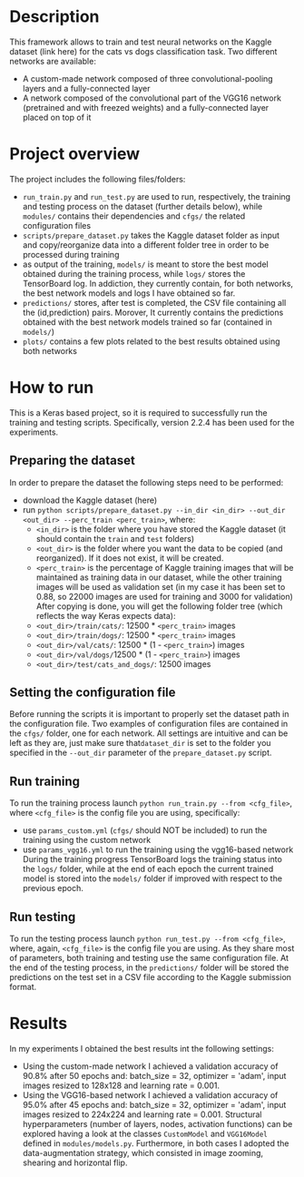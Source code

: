 # Description

This framework allows to train and test neural networks on the Kaggle dataset (link here) for the cats vs dogs classification task. Two different networks are available:
* A custom-made network composed of three convolutional-pooling layers and a fully-connected layer
* A network composed of the convolutional part of the VGG16 network (pretrained and with freezed weights) and a fully-connected layer placed on top of it 

# Project overview

The project includes the following files/folders:

* `run_train.py` and `run_test.py` are used to run, respectively, the training and testing process on the dataset (further details below), while `modules/` contains their dependencies and `cfgs/` the related configuration files
* `scripts/prepare_dataset.py` takes the Kaggle dataset folder as input and copy/reorganize data into a different folder tree in order to be processed during training
* as output of the training, `models/` is meant to store the best model obtained during the training process, while `logs/` stores the TensorBoard log. In addiction, they currently contain, for both networks, the best network models and logs I have obtained so far.
* `predictions/` stores, after test is completed, the CSV file containing all the (id,prediction) pairs. Morover, It currently contains the predictions obtained with the best network models trained so far (contained in `models/`)
* `plots/` contains a few plots related to the best results obtained using both networks

# How to run

This is a Keras based project, so it is required to successfully run the training and testing scripts. Specifically, version 2.2.4 has been used for the experiments.

## Preparing the dataset

In order to prepare the dataset the following steps need to be performed:
* download the Kaggle dataset (here)
* run `python scripts/prepare_dataset.py --in_dir <in_dir> --out_dir <out_dir> --perc_train <perc_train>`, where:
  * `<in_dir>` is the folder where you have stored the Kaggle dataset (it should contain the `train` and `test` folders)
  * `<out_dir>` is the folder where you want the data to be copied (and reorganized). If it does not exist, it will be created.
  * `<perc_train>` is the percentage of Kaggle training images that will be maintained as training data in our dataset, while the other training images will be used as validation set (in my case it has been set to 0.88, so 22000 images are used for training and 3000 for validation)
After copying is done, you will get the following folder tree (which reflects the way Keras expects data):
  * `<out_dir>/train/cats/`: 12500 * `<perc_train>` images
  * `<out_dir>/train/dogs/`: 12500 * `<perc_train>` images
  * `<out_dir>/val/cats/`: 12500 * (1 - `<perc_train>`) images
  * `<out_dir>/val/dogs/`12500 * (1 - `<perc_train>`) images
  * `<out_dir>/test/cats_and_dogs/`: 12500 images

## Setting the configuration file

Before running the scripts it is important to properly set the dataset path in the configuration file. Two examples of configuration files are contained in the `cfgs/` folder, one for each network. All settings are intuitive and can be left as they are, just make sure that`dataset_dir` is set to the folder you specified in the `--out_dir` parameter of the `prepare_dataset.py` script.

## Run training

To run the training process launch `python run_train.py --from <cfg_file>`, where `<cfg_file>` is the config file you are using, specifically:
* use `params_custom.yml` (`cfgs/` should NOT be included) to run the training using the custom network
* use `params_vgg16.yml` to run the training using the vgg16-based network
During the training progress TensorBoard logs the training status into the `logs/` folder, while at the end of each epoch the current trained model is stored into the `models/` folder if improved with respect to the previous epoch.

## Run testing

To run the testing process launch `python run_test.py --from <cfg_file>`, where, again, `<cfg_file>` is the config file you are using. As they share most of parameters, both training and testing use the same configuration file.
At the end of the testing process, in the `predictions/` folder will be stored the predictions on the test set in a CSV file according to the Kaggle submission format.

# Results

In my experiments I obtained the best results int the following settings:
* Using the custom-made network I achieved a validation accuracy of 90.8% after 50 epochs and: batch_size = 32, optimizer = 'adam', input images resized to 128x128 and learning rate = 0.001.
* Using the VGG16-based network I achieved a validation accuracy of 95.0% after 45 epochs and: batch_size = 32, optimizer = 'adam', input images resized to 224x224 and learning rate = 0.001.
Structural hyperparameters (number of layers, nodes, activation functions) can be explored having a look at the classes `CustomModel` and `VGG16Model` defined in `modules/models.py`.
Furthermore, in both cases I adopted the data-augmentation strategy, which consisted in image zooming, shearing and horizontal flip.
